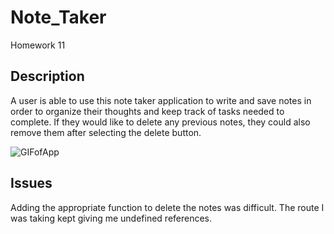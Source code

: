 # Note_Taker
Homework 11

## Description
A user is able to use this note taker application to write and save notes in order to organize their thoughts and keep track of tasks needed to complete. If they would like to delete any previous notes, they could also remove them after selecting the delete button.

![GIFofApp](https://github.com/Boaardz56/Note_Taker/blob/master/Develop/public/assets/hw11gif.gif)

## Issues
Adding the appropriate function to delete the notes was difficult. The route I was taking kept giving me undefined references.